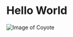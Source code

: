 # Hello World


![Image of Coyote](https://static.independent.co.uk/2022/06/22/21/Southern_California_Thunderstorms_28002.jpg)

